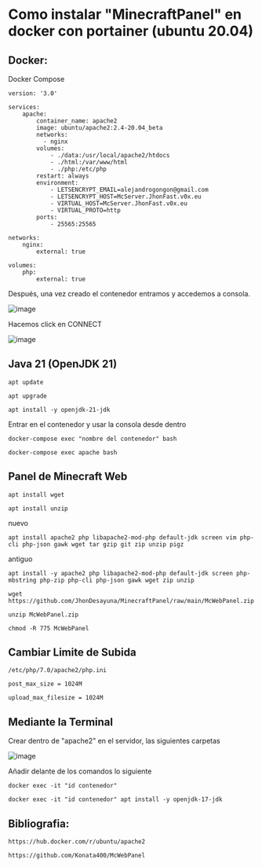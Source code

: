 # Como instalar "MinecraftPanel" en docker con portainer (ubuntu 20.04)

## Docker:

Docker Compose
```
version: '3.0'

services:
    apache:
        container_name: apache2
        image: ubuntu/apache2:2.4-20.04_beta
        networks:
          - nginx
        volumes:
            - ./data:/usr/local/apache2/htdocs
            - ./html:/var/www/html
            - ./php:/etc/php
        restart: always
        environment:
            - LETSENCRYPT_EMAIL=alejandrogongon@gmail.com
            - LETSENCRYPT_HOST=McServer.JhonFast.v0x.eu
            - VIRTUAL_HOST=McServer.JhonFast.v0x.eu
            - VIRTUAL_PROTO=http
        ports:
            - 25565:25565

networks:
    nginx:
        external: true

volumes:
    php:
        external: true
```


Después, una vez creado el contenedor entramos y accedemos a consola.

![image](https://user-images.githubusercontent.com/25081670/146308996-553bd2b6-a9f7-4554-8a16-fca77aa1c8ab.png)

Hacemos click en CONNECT

![image](https://user-images.githubusercontent.com/25081670/146309159-7bab7285-3059-4137-b94d-fd0ff0542b25.png)

## Java 21 (OpenJDK 21)

```
apt update
```
```
apt upgrade
```
```
apt install -y openjdk-21-jdk
```


Entrar en el contenedor y usar la consola desde dentro

```
docker-compose exec "nombre del contenedor" bash
```
```
docker-compose exec apache bash
```

## Panel de Minecraft Web

```
apt install wget
```
```
apt install unzip
```
nuevo
```
apt install apache2 php libapache2-mod-php default-jdk screen vim php-cli php-json gawk wget tar gzip git zip unzip pigz

```
antiguo
```
apt install -y apache2 php libapache2-mod-php default-jdk screen php-mbstring php-zip php-cli php-json gawk wget zip unzip
```
```
wget https://github.com/JhonDesayuna/MinecraftPanel/raw/main/McWebPanel.zip
```
```
unzip McWebPanel.zip
```
```
chmod -R 775 McWebPanel
```


## Cambiar Limite de Subida
```
/etc/php/7.0/apache2/php.ini
```
```
post_max_size = 1024M
```
```
upload_max_filesize = 1024M
```

## Mediante la Terminal

Crear dentro de "apache2" en el servidor, las siguientes carpetas

![image](https://github.com/JhonDesayuna/MinecraftPanel/assets/25081670/9537ecd5-d362-4c22-bf71-c8a1832506d6)



Añadir delante de los comandos lo siguiente

```
docker exec -it "id contenedor"
```
```
docker exec -it "id contenedor" apt install -y openjdk-17-jdk
```

## Bibliografia:

`https://hub.docker.com/r/ubuntu/apache2`

`https://github.com/Konata400/McWebPanel`
